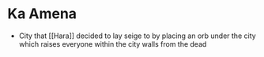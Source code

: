 # Ka Amena

* City that [[Hara]] decided to lay seige to by placing an orb under the city which raises everyone within the city walls from the dead 
